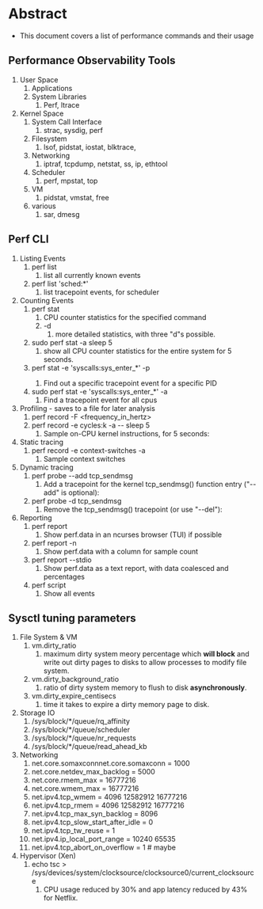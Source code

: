# Abstract
* This document covers a list of performance commands and their usage

## Performance Observability Tools
1. User Space
    1. Applications
    2. System Libraries
        1. Perf, ltrace
2. Kernel Space
    1. System Call Interface
        1. strac, sysdig, perf
    2. Filesystem
        1. lsof, pidstat, iostat, blktrace,
    3. Networking
        1. iptraf, tcpdump, netstat, ss, ip, ethtool
    4. Scheduler
        1. perf, mpstat, top
    5. VM
        1. pidstat, vmstat, free
    6. various
        1. sar, dmesg


## Perf CLI
1. Listing Events
    1. perf list 
        1. list all currently known events
    2. perf list 'sched:*'
        1. list tracepoint events, for scheduler
2. Counting Events
    1. perf stat <command>
        1. CPU counter statistics for the specified command
        2. -d
            1. more detailed statistics, with three "d"s possible.
    2. sudo perf stat -a sleep 5
        1. show all CPU counter statistics for the entire system for 5 seconds.
    3. perf stat -e 'syscalls:sys_enter_*' -p <PID>
        1. Find out a specific tracepoint event for a specific PID
    4. sudo perf stat -e 'syscalls:sys_enter_*' -a
        1. Find a tracepoint event for all cpus
3. Profiling - saves to a file for later analysis
    1. perf record -F <frequency_in_hertz> <command>
    2. perf record -e cycles:k -a -- sleep 5
        1. Sample on-CPU kernel instructions, for 5 seconds:
4. Static tracing 
    1. perf record -e context-switches -a
        1. Sample context switches
5. Dynamic tracing
    1. perf probe --add tcp_sendmsg
        1. Add a tracepoint for the kernel tcp_sendmsg() function entry ("--add" is optional):
    2. perf probe -d tcp_sendmsg
        1. Remove the tcp_sendmsg() tracepoint (or use "--del"):
6. Reporting
    1. perf report
        1. Show perf.data in an ncurses browser (TUI) if possible
    2. perf report -n
        1. Show perf.data with a column for sample count
    3. perf report --stdio
        1. Show perf.data as a text report, with data coalesced and percentages
    4. perf script
        1. Show all events


## Sysctl tuning parameters
1. File System & VM
    1. vm.dirty_ratio
        1. maximum dirty system meory percentage which **will block** and write out dirty pages to disks to allow processes to modify file system.
    2. vm.dirty_background_ratio
        1. ratio of dirty system memory to flush to disk **asynchronously**.
    3. vm.dirty_expire_centisecs
        1. time it takes to expire a dirty memory page to disk.
2. Storage IO
    1. /sys/block/*/queue/rq_affinity
    2. /sys/block/*/queue/scheduler
    3. /sys/block/*/queue/nr_requests
    4. /sys/block/*/queue/read_ahead_kb
3. Networking
    1. net.core.somaxconnnet.core.somaxconn = 1000
    2. net.core.netdev_max_backlog = 5000
    3. net.core.rmem_max = 16777216
    4. net.core.wmem_max = 16777216
    5. net.ipv4.tcp_wmem = 4096 12582912 16777216
    6. net.ipv4.tcp_rmem = 4096 12582912 16777216
    7. net.ipv4.tcp_max_syn_backlog = 8096
    8. net.ipv4.tcp_slow_start_after_idle = 0
    9. net.ipv4.tcp_tw_reuse = 1
    10. net.ipv4.ip_local_port_range = 10240 65535
    11. net.ipv4.tcp_abort_on_overflow = 1    # maybe
4.  Hypervisor (Xen)
    1.  echo tsc > /sys/devices/system/clocksource/clocksource0/current_clocksource
        1.  CPU usage reduced by 30% and app latency reduced by 43% for Netflix.